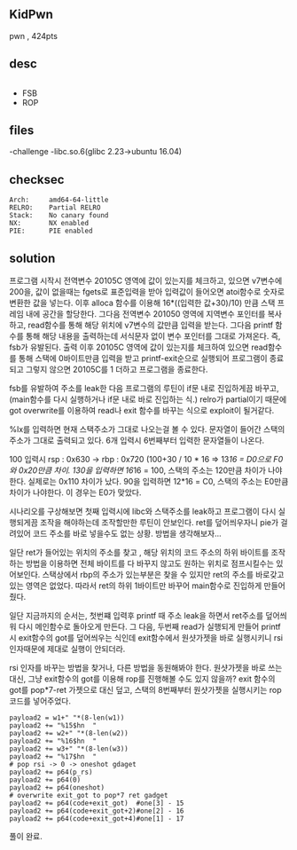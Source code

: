 KidPwn
---------------
pwn , 424pts

desc 
---------------
```
```

- FSB
- ROP


files 
---------------
-challenge 
-libc.so.6(glibc 2.23->ubuntu 16.04)


checksec 
---------------
    Arch:     amd64-64-little
    RELRO:    Partial RELRO
    Stack:    No canary found
    NX:       NX enabled
    PIE:      PIE enabled


solution 
---------------

프로그램 시작시 전역변수 20105C 영역에 값이 있는지를 체크하고, 있으면 v7변수에 200을, 
값이 없을때는 fgets로 표준입력을 받아 입력값이 들어오면 atoi함수로 숫자로 변환한 값을 넣는다. 
이후 alloca 함수를 이용해 16*((입력한 값+30)/10) 만큼 스택 프레임 내에 공간을 할당한다. 
그다음 전역변수 201050 영역에 지역변수 포인터를 복사하고, read함수를 통해 해당 위치에 v7변수의 값만큼 입력을 받는다. 
그다음 printf 함수를 통해 해당 내용을 출력하는데 서식문자 없이 변수 포인터를 그대로 가져온다. 즉, fsb가 유발된다. 
출력 이후 20105C 영역에 값이 있는지를 체크하여 있으면 read함수를 통해 스택에 0바이트만큼 입력을 받고 printf-exit순으로 실행되어 프로그램이 종료되고 
그렇지 않으면 20105C를 1 더하고 프로그램을 종료한다. 

fsb를 유발하여 주소를 leak한 다음 프로그램의 루틴이 if문 내로 진입하게끔 바꾸고, (main함수를 다시 실행하거나 if문 내로 바로 진입하는 식.)
relro가 partial이기 때문에 got overwrite를 이용하여 read나 exit 함수를 바꾸는 식으로 exploit이 될거같다. 

%lx를 입력하면 현재 스택주소가 그대로 나오는걸 볼 수 있다. 
문자열이 들어간 스택의 주소가 그대로 출력되고 있다. 
6개 입력시 6번째부터 입력한 문자열들이 나온다. 

100 입력시 rsp : 0x630 -> rbp : 0x720 (100+30 / 10 * 16 => 13*16 = D0으로 F0와 0x20만큼 차이. 
130을 입력하면 16*16 = 100, 스택의 주소는 120만큼 차이가 나야한다. 실제로는 0x110 차이가 났다. 
90을 입력하면 12*16 = C0, 스택의 주소는 E0만큼 차이가 나야한다. 이 경우는 E0가 맞았다.

시나리오를 구상해보면 첫째 입력시에 libc와 스택주소를 leak하고 프로그램이 다시 실행되게끔 조작을 해야하는데
조작할만한 루틴이 안보인다. ret를 덮어씌우자니 pie가 걸려있어 코드 주소를 바로 넣을수도 없는 상황. 
방법을 생각해보자... 

일단 ret가 들어있는 위치의 주소를 찾고 , 해당 위치의 코드 주소의 하위 바이트를 조작하는 방법을 이용하면 전체 바이트를 다 바꾸지 않고도 원하는 위치로 점프시킬수는 있어보인다. 
스택상에서 rbp의 주소가 있는부분은 찾을 수 있지만 ret의 주소를 바로갖고 있는 영역은 없었다.
따라서 ret의 하위 1바이트만 바꾸어 main함수로 진입하게 만들어줬다.

일단 지금까지의 순서는, 첫번쨰 입력후 printf 때 주소 leak을 하면서 ret주소를 덮어씌워 다시 메인함수로 돌아오게 만든다.
그 다음, 두번째 read가 실행되게 만들어 printf 시 exit함수의 got를 덮어씌우는 식인데
exit함수에서 원샷가젯을 바로 실행시키니 rsi 인자때문에 제대로 실행이 안되더라. 

rsi 인자를 바꾸는 방법을 찾거나, 다른 방법을 동원해봐야 한다. 
원샷가젯을 바로 쓰는 대신, 그냥 exit함수의 got를 이용해 rop를 진행해볼 수도 있지 않을까?
exit 함수의 got를 pop*7-ret 가젯으로 대신 덮고, 스택의 8번째부터 원샷가젯을 실행시키는 rop 코드를 넣어주었다.


```
payload2 = w1+" "*(8-len(w1))
payload2 += "%15$hn  "
payload2 += w2+" "*(8-len(w2))
payload2 += "%16$hn  "
payload2 += w3+" "*(8-len(w3))
payload2 += "%17$hn  "
# pop rsi -> 0 -> oneshot gdaget
payload2 += p64(p_rs)
payload2 += p64(0)
payload2 += p64(oneshot)
# overwrite exit_got to pop*7 ret gadget  
payload2 += p64(code+exit_got)  #one[3] - 15
payload2 += p64(code+exit_got+2)#one[2] - 16
payload2 += p64(code+exit_got+4)#one[1] - 17
```

풀이 완료.













